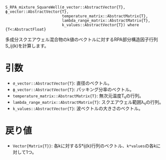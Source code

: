 ```
S_RPA_mixture_SquareWell(σ_vector::AbstractVector{T}, ϕ_vector::AbstractVector{T}, 
                         temperature_matrix::AbstractMatrix{T}, 
                         lambda_range_matrix::AbstractMatrix{T}, 
                         k_values::AbstractVector{T}) where {T<:AbstractFloat}
```

多成分スクエアウェル混合物のk値のベクトルに対するRPA部分構造因子行列S_ij(k)を計算します。

# 引数

  * `σ_vector::AbstractVector{T}`: 直径のベクトル。
  * `ϕ_vector::AbstractVector{T}`: パッキング分率のベクトル。
  * `temperature_matrix::AbstractMatrix{T}`: 無次元温度Tᵢⱼの行列。
  * `lambda_range_matrix::AbstractMatrix{T}`: スクエアウェル範囲λᵢⱼの行列。
  * `k_values::AbstractVector{T}`: 波ベクトルの大きさのベクトル。

# 戻り値

  * `Vector{Matrix{T}}`: 各kに対するS*ij(k)行列のベクトル、`k*values`の各kに対して1つ。
